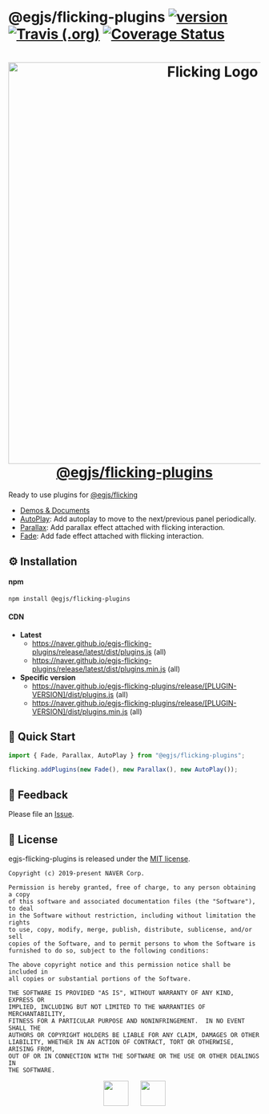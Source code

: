 # @egjs/flicking-plugins [![version][badge-version]][link-version] <a href="https://travis-ci.org/naver/egjs-flicking-plugins" target="_blank"><img alt="Travis (.org)" src="https://img.shields.io/travis/naver/egjs-flicking-plugins.svg?style=flat-square&label=build&logo=travis%20ci" /></a> [![Coverage Status](https://coveralls.io/repos/github/naver/egjs-flicking-plugins/badge.svg?branch=master)](https://coveralls.io/github/naver/egjs-flicking-plugins?branch=master)


<h1 align="center" style="max-width: 100%;">
  <img width="800" alt="Flicking Logo" src="https://naver.github.io/egjs-flicking/images/flicking.svg" style="max-width: 100%;" /><br/>
  <a href="https://naver.github.io/egjs-flicking/Plugins">@egjs/flicking-plugins</a>
</h1>

Ready to use plugins for [@egjs/flicking](https://github.com/naver/egjs-flicking)
- [Demos & Documents](https://naver.github.io/egjs-flicking/Plugins)
- [AutoPlay](https://naver.github.io/egjs-flicking/Plugins#autoplay): Add autoplay to move to the next/previous panel periodically.
- [Parallax](https://naver.github.io/egjs-flicking/Plugins#parallax): Add parallax effect attached with flicking interaction.
- [Fade](https://naver.github.io/egjs-flicking/Plugins#fade): Add fade effect attached with flicking interaction.

## ⚙️ Installation
#### npm
```bash
npm install @egjs/flicking-plugins
```

#### CDN
- **Latest**
   - https://naver.github.io/egjs-flicking-plugins/release/latest/dist/plugins.js (all)
   - https://naver.github.io/egjs-flicking-plugins/release/latest/dist/plugins.min.js (all)
- **Specific version**
   - https://naver.github.io/egjs-flicking-plugins/release/[PLUGIN-VERSION]/dist/plugins.js (all)
   - https://naver.github.io/egjs-flicking-plugins/release/[PLUGIN-VERSION]/dist/plugins.min.js (all)

## 🏃 Quick Start
```js
import { Fade, Parallax, AutoPlay } from "@egjs/flicking-plugins";

flicking.addPlugins(new Fade(), new Parallax(), new AutoPlay());
```

## 📝 Feedback
Please file an [Issue](https://github.com/naver/egjs-flicking/issues).

## 📜 License
egjs-flicking-plugins is released under the [MIT license](http://naver.github.io/egjs/license.txt).

```
Copyright (c) 2019-present NAVER Corp.

Permission is hereby granted, free of charge, to any person obtaining a copy
of this software and associated documentation files (the "Software"), to deal
in the Software without restriction, including without limitation the rights
to use, copy, modify, merge, publish, distribute, sublicense, and/or sell
copies of the Software, and to permit persons to whom the Software is
furnished to do so, subject to the following conditions:

The above copyright notice and this permission notice shall be included in
all copies or substantial portions of the Software.

THE SOFTWARE IS PROVIDED "AS IS", WITHOUT WARRANTY OF ANY KIND, EXPRESS OR
IMPLIED, INCLUDING BUT NOT LIMITED TO THE WARRANTIES OF MERCHANTABILITY,
FITNESS FOR A PARTICULAR PURPOSE AND NONINFRINGEMENT.  IN NO EVENT SHALL THE
AUTHORS OR COPYRIGHT HOLDERS BE LIABLE FOR ANY CLAIM, DAMAGES OR OTHER
LIABILITY, WHETHER IN AN ACTION OF CONTRACT, TORT OR OTHERWISE, ARISING FROM,
OUT OF OR IN CONNECTION WITH THE SOFTWARE OR THE USE OR OTHER DEALINGS IN
THE SOFTWARE.
```

<p align="center">
  <a href="https://naver.github.io/egjs/"><img height="50" src="https://naver.github.io/egjs/img/logotype1_black.svg" /></a>&nbsp;&nbsp;&nbsp;&nbsp;&nbsp;&nbsp;<a href="https://github.com/naver"><img height="50" src="https://naver.github.io/OpenSourceGuide/book/assets/naver_logo.png" /></a>
</p>


<!-- badges -->
[badge-version]: https://img.shields.io/npm/v/@egjs/flicking-plugins.svg?style=flat

<!-- links -->
[link-version]: https://www.npmjs.com/package/@egjs/flicking-plugins
